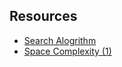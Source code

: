 ## Resources

* [Search Alogrithm](https://en.wikipedia.org/wiki/Search_algorithm)
* [Space Complexity (1)](https://www.geeksforgeeks.org/g-fact-86/)
